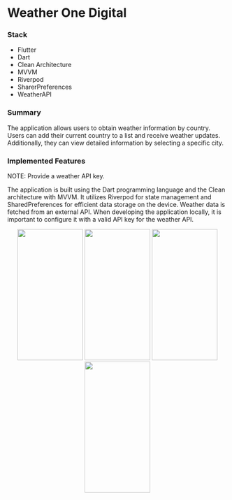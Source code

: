 # Weather One Digital

### Stack
- Flutter
- Dart
- Clean Architecture
- MVVM
- Riverpod
- SharerPreferences
- WeatherAPI

### Summary
The application allows users to obtain weather information by country. Users can add their current country to a list and receive weather updates. Additionally, they can view detailed information by selecting a specific city.

### Implemented Features
NOTE: Provide a weather API key. 

The application is built using the Dart programming language and the Clean architecture with MVVM. 
It utilizes Riverpod for state management and SharedPreferences for efficient data storage on the device. 
Weather data is fetched from an external API. 
When developing the application locally, it is important to configure it with a valid API key for the weather API.

<div align="center">
<img src="https://github.com/user-attachments/assets/5782595c-9331-4eb5-ac3e-f420e4976591" width="150" height="300">
<img src="https://github.com/user-attachments/assets/9a884140-0396-4a8d-9fef-e45a3a59ddf2" width="150" height="300">
<img src="https://github.com/user-attachments/assets/49f010a1-6575-430d-a337-29861834a770" width="150" height="300">
<img src="https://github.com/user-attachments/assets/fb812a72-a36a-46ff-aadc-f3b6c65948ae" width="150" height="300">
<div align="center">

